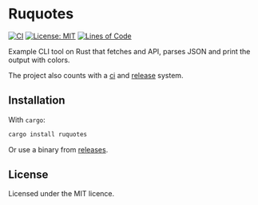 # Ruquotes

[![CI](https://github.com/UltiRequiem/ruquotes/actions/workflows/ci.yaml/badge.svg)](https://github.com/UltiRequiem/ruquotes/actions/workflows/ci.yaml)
[![License: MIT](https://img.shields.io/badge/License-MIT-blue.svg)](https://opensource.org/licenses/MIT)
[![Lines of Code](https://img.shields.io/tokei/lines/github.com/UltiRequiem/ruquotes?color=blue&label=Total%20Lines)](https://github.com/UltiRequiem/ruquotes/blob/main/src/main.rs)

Example CLI tool on Rust that fetches and API, parses JSON and print the output
with colors.

The project also counts with a [ci](./.github/workflows/ci.yaml) and
[release](./.github/workflows/release.yaml) system.

## Installation

With `cargo`:

```sh
cargo install ruquotes
```

Or use a binary from [releases](https://github.com/UltiRequiem/ruquotes/releases/latest).

## License

Licensed under the MIT licence.
